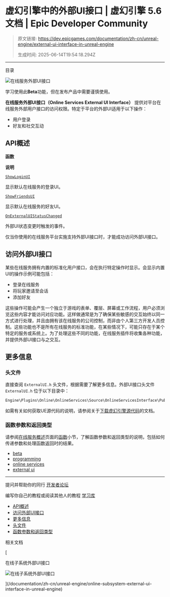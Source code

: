 # 虚幻引擎中的外部UI接口 | 虚幻引擎 5.6 文档 | Epic Developer Community

> 原文链接: https://dev.epicgames.com/documentation/zh-cn/unreal-engine/external-ui-interface-in-unreal-engine
> 
> 生成时间: 2025-06-14T19:54:18.294Z

---

目录

![在线服务外部UI接口](https://dev.epicgames.com/community/api/documentation/image/0c3f3d35-9376-42c2-b7d9-2d3946a45e7f?resizing_type=fill&width=1920&height=335)

学习使用此**Beta**功能，但在发布产品中需要谨慎使用。

**在线服务外部UI接口（Online Services External UI Interface）** 提供对平台在线服务外部用户接口的访问权限。特定于平台的外部UI适用于以下操作：

-   用户登录
-   好友和社交互动

## API概述

**函数**

**说明**

[`ShowLoginUI`](/documentation/en-us/unreal-engine/API/Plugins/OnlineServicesInterface/Online/IExternalUI/ShowLoginUI)

显示默认在线服务的登录UI。

[`ShowFriendsUI`](/documentation/en-us/unreal-engine/API/Plugins/OnlineServicesInterface/Online/IExternalUI/ShowFriendsUI)

显示默认在线服务的好友UI。

[`OnExternalUIStatusChanged`](/documentation/en-us/unreal-engine/API/Plugins/OnlineServicesInterface/Online/IExternalUI/OnExternalUIStatusChanged)

外部UI状态变更时触发的事件。

仅当你使用的在线服务平台实施支持外部UI接口时，才能成功访问外部UI接口。

## 访问外部UI接口

某些在线服务拥有内置的标准化用户接口，会在执行特定操作时显示。会显示内置UI的操作示例可能包括：

-   登录在线服务
-   将玩家邀请至会话
-   添加好友

这些操作可能会产生一个独立于游戏的表单、覆层、屏幕或工作流程，用户必须浏览这些内容才能访问对应功能。这样做通常是为了确保某些敏感的交互始终以同一方式进行处理，并且由拥有该在线服务的公司控制，而非由个人第三方开发人员控制。这些功能也不是所有在线服务的标准功能，在某些情况下，可能只存在于某个特定的服务或系统上。为了处理这些不同的功能，在线服务插件将收集各种功能，并提供外部UI接口与之交互。

## 更多信息

### 头文件

直接查阅 `ExternalUI.h` 头文件，根据需要了解更多信息。外部UI接口头文件 `ExternalUI.h` 位于以下目录中：

```cpp
Engine\Plugins\Online\OnlineServices\Source\OnlineServicesInterface\Public\Online
```

如需有关如何获取UE源代码的说明，请参阅关于[下载虚幻引擎源代码](/documentation/zh-cn/unreal-engine/downloading-source-code-in-unreal-engine)的文档。

### 函数参数和返回类型

请参阅[在线服务概述](/documentation/zh-cn/unreal-engine/overview-of-online-services-in-unreal-engine)页面的[函数](/documentation/zh-cn/unreal-engine/overview-of-online-services-in-unreal-engine#%E5%87%BD%E6%95%B0)小节，了解函数参数和返回类型的说明，包括如何传递参数和处理函数返回时的结果。

-   [beta](https://dev.epicgames.com/community/search?query=beta)
-   [programming](https://dev.epicgames.com/community/search?query=programming)
-   [online services](https://dev.epicgames.com/community/search?query=online%20services)
-   [external ui](https://dev.epicgames.com/community/search?query=external%20ui)

* * *

提问并帮助你的同行 [开发者论坛](https://forums.unrealengine.com/categories?tag=unreal-engine)

编写你自己的教程或阅读其他人的教程 [学习库](https://dev.epicgames.com/community/unreal-engine/learning)

-   [API概述](/documentation/zh-cn/unreal-engine/external-ui-interface-in-unreal-engine#api%E6%A6%82%E8%BF%B0)
-   [访问外部UI接口](/documentation/zh-cn/unreal-engine/external-ui-interface-in-unreal-engine#%E8%AE%BF%E9%97%AE%E5%A4%96%E9%83%A8ui%E6%8E%A5%E5%8F%A3)
-   [更多信息](/documentation/zh-cn/unreal-engine/external-ui-interface-in-unreal-engine#%E6%9B%B4%E5%A4%9A%E4%BF%A1%E6%81%AF)
-   [头文件](/documentation/zh-cn/unreal-engine/external-ui-interface-in-unreal-engine#%E5%A4%B4%E6%96%87%E4%BB%B6)
-   [函数参数和返回类型](/documentation/zh-cn/unreal-engine/external-ui-interface-in-unreal-engine#%E5%87%BD%E6%95%B0%E5%8F%82%E6%95%B0%E5%92%8C%E8%BF%94%E5%9B%9E%E7%B1%BB%E5%9E%8B)

相关文档

[

在线子系统外部UI接口

![在线子系统外部UI接口](https://dev.epicgames.com/community/api/documentation/image/7f2035c0-8ecd-441d-9e84-e1d16ff417e9?resizing_type=fit&width=160&height=92)

](/documentation/zh-cn/unreal-engine/online-subsystem-external-ui-interface-in-unreal-engine)